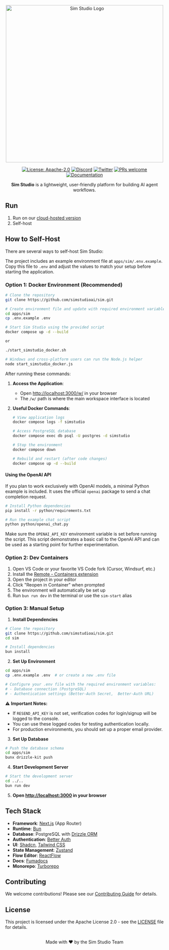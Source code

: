 <p align="center">
  <img src="apps/sim/public/static/sim.png" alt="Sim Studio Logo" width="500"/>
</p>

<p align="center">
  <a href="https://www.apache.org/licenses/LICENSE-2.0"><img src="https://img.shields.io/badge/License-Apache%202.0-blue.svg" alt="License: Apache-2.0"></a>
  <a href="https://discord.gg/Hr4UWYEcTT"><img src="https://img.shields.io/badge/Discord-Join%20Server-7289DA?logo=discord&logoColor=white" alt="Discord"></a>
  <a href="https://x.com/simstudioai"><img src="https://img.shields.io/twitter/follow/simstudioai?style=social" alt="Twitter"></a>
  <a href="https://github.com/simstudioai/sim/pulls"><img src="https://img.shields.io/badge/PRs-welcome-brightgreen.svg" alt="PRs welcome"></a>
  <a href="https://docs.simstudio.ai"><img src="https://img.shields.io/badge/Docs-visit%20documentation-blue.svg" alt="Documentation"></a>
</p>

<p align="center">
  <strong>Sim Studio</strong> is a lightweight, user-friendly platform for building AI agent workflows.
</p>

## Run

1. Run on our [cloud-hosted version](https://simstudio.ai)
2. Self-host

## How to Self-Host

There are several ways to self-host Sim Studio:

The project includes an example environment file at `apps/sim/.env.example`.
Copy this file to `.env` and adjust the values to match your setup before
starting the application.

### Option 1: Docker Environment (Recommended)

```bash
# Clone the repository
git clone https://github.com/simstudioai/sim.git

# Create environment file and update with required environment variables (BETTER_AUTH_SECRET)
cd apps/sim
cp .env.example .env

# Start Sim Studio using the provided script
docker compose up -d --build

or

./start_simstudio_docker.sh

# Windows and cross-platform users can run the Node.js helper
node start_simstudio_docker.js
```

After running these commands:

1. **Access the Application**:

   - Open [http://localhost:3000/w/](http://localhost:3000/w/) in your browser
   - The `/w/` path is where the main workspace interface is located

2. **Useful Docker Commands**:

   ```bash
   # View application logs
   docker compose logs -f simstudio

   # Access PostgreSQL database
   docker compose exec db psql -U postgres -d simstudio

   # Stop the environment
   docker compose down

   # Rebuild and restart (after code changes)
   docker compose up -d --build
   ```

#### Using the OpenAI API

If you plan to work exclusively with OpenAI models, a minimal Python example is included. It uses the official `openai` package to send a chat completion request.

```bash
# Install Python dependencies
pip install -r python/requirements.txt

# Run the example chat script
python python/openai_chat.py
```

Make sure the `OPENAI_API_KEY` environment variable is set before running the script. This script demonstrates a basic call to the OpenAI API and can be used as a starting point for further experimentation.

### Option 2: Dev Containers

1. Open VS Code or your favorite VS Code fork (Cursor, Windsurf, etc.)
2. Install the [Remote - Containers extension](https://marketplace.visualstudio.com/items?itemName=ms-vscode-remote.remote-containers)
3. Open the project in your editor
4. Click "Reopen in Container" when prompted
5. The environment will automatically be set up
6. Run `bun run dev` in the terminal or use the `sim-start` alias

### Option 3: Manual Setup

1. **Install Dependencies**

```bash
# Clone the repository
git clone https://github.com/simstudioai/sim.git
cd sim

# Install dependencies
bun install
```

2. **Set Up Environment**

```bash
cd apps/sim
cp .env.example .env  # or create a new .env file

# Configure your .env file with the required environment variables:
# - Database connection (PostgreSQL)
# - Authentication settings (Better-Auth Secret,  Better-Auth URL)
```

⚠️ **Important Notes:**

- If `RESEND_API_KEY` is not set, verification codes for login/signup will be logged to the console.
- You can use these logged codes for testing authentication locally.
- For production environments, you should set up a proper email provider.

3. **Set Up Database**

```bash
# Push the database schema
cd apps/sim
bunx drizzle-kit push
```

4. **Start Development Server**

```bash
# Start the development server
cd ../..
bun run dev
```

5. **Open [http://localhost:3000](http://localhost:3000) in your browser**

## Tech Stack

- **Framework**: [Next.js](https://nextjs.org/) (App Router)
- **Runtime**: [Bun](https://bun.sh/)
- **Database**: PostgreSQL with [Drizzle ORM](https://orm.drizzle.team)
- **Authentication**: [Better Auth](https://better-auth.com)
- **UI**: [Shadcn](https://ui.shadcn.com/), [Tailwind CSS](https://tailwindcss.com)
- **State Management**: [Zustand](https://zustand-demo.pmnd.rs/)
- **Flow Editor**: [ReactFlow](https://reactflow.dev/)
- **Docs**: [Fumadocs](https://fumadocs.vercel.app/)
- **Monorepo**: [Turborepo](https://turborepo.org/)

## Contributing

We welcome contributions! Please see our [Contributing Guide](.github/CONTRIBUTING.md) for details.

## License

This project is licensed under the Apache License 2.0 - see the [LICENSE](LICENSE) file for details.

##

<p align="center">Made with ❤️ by the Sim Studio Team</p>
